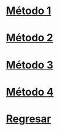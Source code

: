 # [Método 1](https://github.com/IIKUYY/HTML5/tree/main/Ch2/Assets/Metodo1)

# [Método 2](https://github.com/IIKUYY/HTML5/tree/main/Ch2/Assets/Metodo2)

# [Método 3](https://github.com/IIKUYY/HTML5/tree/main/Ch2/Assets/Metodo3)

# [Método 4](https://github.com/IIKUYY/HTML5/tree/main/Ch2/Assets/Metodo4)

# [Regresar](https://github.com/IIKUYY/HTML5/tree/main)